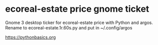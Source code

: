 # ecoreal-estate price gnome ticket 

Gnome 3 desktop ticker for ecoreal-estate price with Python and argos. Rename to ecoreal-estate.1r.60s.py and put in ~/.config/argos

https://pythonbasics.org
